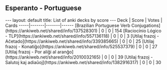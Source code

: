 <h2>Esperanto  -  Portuguese</h2>
---
layout: default
title: List of anki decks by score
---
Deck | Score | Votes | Cards
-----|-------|-------|------
[Brazilian Portuguese Verb Conjugations](https://ankiweb.net/shared/info/137528301) | 0 | 0 | 154
[Raciocínio Lógico - TLP](https://ankiweb.net/shared/info/557136118) | 0 | 0 | 3
[Utilaj frazoj - Aĉetado](https://ankiweb.net/shared/info/339385665) | 0 | 0 | 25
[Utilaj frazoj - Konatiĝo](https://ankiweb.net/shared/info/525537379) | 0 | 0 | 27
[Utilaj frazoj - Por aliĝi al aranĝo](https://ankiweb.net/shared/info/2010032165) | 0 | 0 | 39
[Utilaj frazoj - Salutoj kaj adiaŭoj](https://ankiweb.net/shared/info/1382916317) | 0 | 0 | 30
